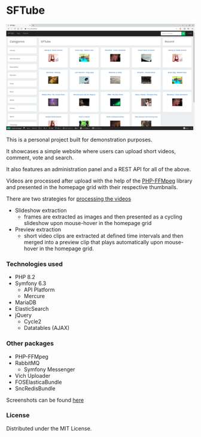 # SFTube

![Screenshot](https://github.com/dimitrios-kourkoumpas/sftube.net/blob/development/docs/screenshots/1%20-%20website/1%20-%20homepage.png)

This is a personal project built for demonstration purposes.

It showcases a simple website where users can upload short videos, comment, vote and search.

It also features an administration panel and a REST API for all of the above.

Videos are processed after upload with the help of the [PHP-FFMpeg](https://github.com/PHP-FFMpeg/PHP-FFMpeg) library and presented in the homepage grid
with their respective thumbnails.

There are two strategies for [processing the videos](https://github.com/dimitrios-kourkoumpas/sftube.net/tree/development/src/Service/VideoExtractor)
* Slideshow extraction
  * frames are extracted as images and then presented as a cycling slideshow upon mouse-hover in the homepage grid
* Preview extraction
  * short video clips are extracted at defined time intervals and then merged into a preview clip that plays automatically upon mouse-hover in the homepage grid.



### Technologies used

* PHP 8.2
* Symfony 6.3
  * API Platform
  * Mercure
* MariaDB
* ElasticSearch
* jQuery
  * Cycle2
  * Datatables (AJAX)

### Other packages

* PHP-FFMpeg
* RabbitMQ
  * Symfony Messenger
* Vich Uploader
* FOSElasticaBundle
* SncRedisBundle

Screenshots can be found [here](https://github.com/dimitrios-kourkoumpas/sftube.net/tree/development/docs/screenshots)

### License
Distributed under the MIT License.